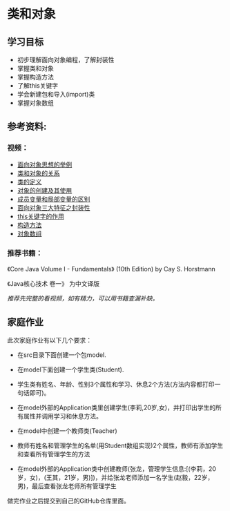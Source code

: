 # 类和对象

## 学习目标
- 初步理解面向对象编程，了解封装性
- 掌握类和对象
- 掌握构造方法
- 了解this关键字
- 学会新建包和导入(import)类
- 掌握对象数组

## 参考资料:
### 视频：
- [面向对象思想的举例](https://www.bilibili.com/video/av79312032?p=97)
- [类和对象的关系](https://www.bilibili.com/video/av79312032?p=98)
- [类的定义](https://www.bilibili.com/video/av79312032?p=99)
- [对象的创建及其使用](https://www.bilibili.com/video/av79312032?p=100)
- [成员变量和局部变量的区别](https://www.bilibili.com/video/av79312032?p=107)
- [面向对象三大特征之封装性](https://www.bilibili.com/video/av79312032?p=108)
- [this关键字的作用](https://www.bilibili.com/video/av79312032?p=111)
- [构造方法](https://www.bilibili.com/video/av79312032?p=112)
- [对象数组](https://www.bilibili.com/video/av79312032?p=125)

### 推荐书籍：
《Core Java Volume I - Fundamentals》 (10th Edition) by Cay S. Horstmann

《Java核心技术 卷一》 为中文译版

_推荐先完整的看视频，如有精力，可以用书籍查漏补缺。_

## 家庭作业

此次家庭作业有以下几个要求：

* 在src目录下面创建一个包model.
* 在model下面创建一个学生类(Student).
* 学生类有姓名、年龄、性别3个属性和学习、休息2个方法(方法内容都打印一句话即可)。
* 在model外部的Application类里创建学生(李莉,20岁,女)，并打印出学生的所有属性并调用学习和休息方法。

* 在model中创建一个教师类(Teacher)
* 教师有姓名和管理学生的名单(用Student数组实现)2个属性，教师有添加学生和查看所有管理学生的方法
* 在model外部的Application类中创建教师(张龙，管理学生信息:[(李莉，20岁，女)，(王其，21岁，男)])，并给张龙老师添加一名学生(赵毅，22岁，男)，最后查看张龙老师所有管理学生

做完作业之后提交到自己的GitHub仓库里面。

